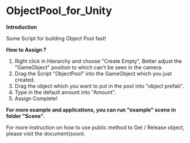 # ObjectPool_for_Unity

**Introduction**

Some Script for building Object Pool fast!

**How to Assign ?**

1. Right click in Hierarchy and choose "Create Empty", Better adjust the "GameObject" position to which can't be seen in the camera.
2. Drag the Script "ObjectPool" into the GameObject which you just created.
3. Drag the object which you want to put in the pool into "object prefab".
4. Type in the default amount into "Amount".
5. Assign Complete!

**For more example and applications, you can run "example" scene in folder "Scene".**

For more instruction on how to use public method to Get / Release object, 
please visit the document(soon).
